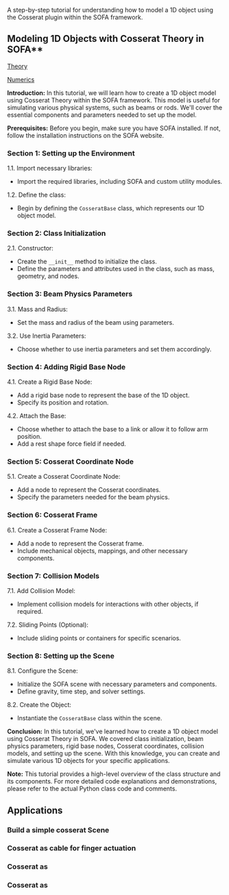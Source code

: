 
A step-by-step tutorial for understanding how to model a 1D object  using the Cosserat plugin within the SOFA framework. 

## Modeling 1D Objects with Cosserat Theory in SOFA**

[Theory](Theory.md)

[Numerics](docs/text/Numerics.md)




 **Introduction:**
In this tutorial, we will learn how to create a 1D object model using Cosserat Theory within the SOFA framework. This model is useful for simulating various physical systems, such as beams or rods. We'll cover the essential components and parameters needed to set up the model.

 **Prerequisites:**
Before you begin, make sure you have SOFA installed. If not, follow the installation instructions on the SOFA website.

### **Section 1: Setting up the Environment**
1.1. Import necessary libraries:
   - Import the required libraries, including SOFA and custom utility modules.

1.2. Define the class:
   - Begin by defining the `CosseratBase` class, which represents our 1D object model.

### **Section 2: Class Initialization**
2.1. Constructor:
   - Create the `__init__` method to initialize the class.
   - Define the parameters and attributes used in the class, such as mass, geometry, and nodes.

### **Section 3: Beam Physics Parameters**
3.1. Mass and Radius:
   - Set the mass and radius of the beam using parameters.

3.2. Use Inertia Parameters:
   - Choose whether to use inertia parameters and set them accordingly.

### **Section 4: Adding Rigid Base Node**
4.1. Create a Rigid Base Node:
   - Add a rigid base node to represent the base of the 1D object.
   - Specify its position and rotation.

4.2. Attach the Base:
   - Choose whether to attach the base to a link or allow it to follow arm position.
   - Add a rest shape force field if needed.

### **Section 5: Cosserat Coordinate Node**
5.1. Create a Cosserat Coordinate Node:
   - Add a node to represent the Cosserat coordinates.
   - Specify the parameters needed for the beam physics.

### **Section 6: Cosserat Frame**
6.1. Create a Cosserat Frame Node:
   - Add a node to represent the Cosserat frame.
   - Include mechanical objects, mappings, and other necessary components.

### **Section 7: Collision Models**
7.1. Add Collision Model:
   - Implement collision models for interactions with other objects, if required.

7.2. Sliding Points (Optional):
   - Include sliding points or containers for specific scenarios.

### **Section 8: Setting up the Scene**
8.1. Configure the Scene:
   - Initialize the SOFA scene with necessary parameters and components.
   - Define gravity, time step, and solver settings.

8.2. Create the Object:
   - Instantiate the `CosseratBase` class within the scene.

**Conclusion:**
In this tutorial, we've learned how to create a 1D object model using Cosserat Theory in SOFA. We covered class initialization, beam physics parameters, rigid base nodes, Cosserat coordinates, collision models, and setting up the scene. With this knowledge, you can create and simulate various 1D objects for your specific applications.

**Note:** This tutorial provides a high-level overview of the class structure and its components. For more detailed code explanations and demonstrations, please refer to the actual Python class code and comments.


## Applications

### Build a simple cosserat Scene 

### Cosserat as cable for finger actuation 

### Cosserat as 

### Cosserat as 
